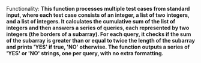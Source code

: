 Functionality: **This function processes multiple test cases from standard input, where each test case consists of an integer, a list of two integers, and a list of integers. It calculates the cumulative sum of the list of integers and then answers a series of queries, each represented by two integers (the borders of a subarray). For each query, it checks if the sum of the subarray is greater than or equal to twice the length of the subarray and prints 'YES' if true, 'NO' otherwise. The function outputs a series of 'YES' or 'NO' strings, one per query, with no extra formatting.**